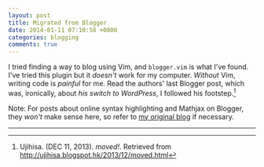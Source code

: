 ```yaml
---
layout: post
title: Migrated from Blogger
date: 2014-01-11 07:10:58 +0800
categories: blogging
comments: true
---
```


I tried finding a way to blog using Vim, and `blogger.vim` is what
I've found. I've tried this plugin but it *doesn't* work for my
computer. *Without* Vim, writing code is *painful* for me. Read the
authors' last Blogger post, which was, ironically, about *his switch
to WordPress*, I followed his footstep.[^1]

Note: For posts about online syntax highlighting and Mathjax on
Blogger, they *won't* make sense here, so refer to
[my original blog][orig_blog] if necessary.

---
[^1]:
    Ujihisa.  (DEC 11, 2013).  *moved!*.  Retrieved from
    <http://ujihisa.blogspot.hk/2013/12/moved.html>

[orig_blog]: http://blogue-un.blogspot.hk/
